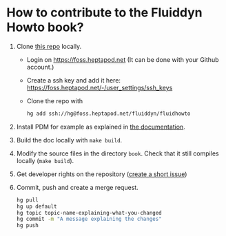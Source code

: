 # How to contribute to the Fluiddyn Howto book?

1. Clone [this repo](https://foss.heptapod.net/fluiddyn/fluidhowto) locally.

   - Login on https://foss.heptapod.net (It can be done with your Github account.)

   - Create a ssh key and add it here: https://foss.heptapod.net/-/user_settings/ssh_keys

   - Clone the repo with

     ```sh
     hg add ssh://hg@foss.heptapod.net/fluiddyn/fluidhowto
     ```

2. Install PDM for example as explained in
   [the documentation](https://fluiddyn.pages.heptapod.net/fluidhowto/setup-apps.html).

3. Build the doc locally with `make build`.

4. Modify the source files in the directory `book`. Check that it still compiles locally
   (`make build`).

5. Get developer rights on the repository
   ([create a short issue](https://foss.heptapod.net/fluiddyn/fluidhowto/-/issues/new))

6. Commit, push and create a merge request.

   ```sh
   hg pull
   hg up default
   hg topic topic-name-explaining-what-you-changed
   hg commit -m "A message explaining the changes"
   hg push
   ```

